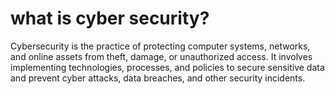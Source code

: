 # what is cyber security?
Cybersecurity is the practice of protecting computer systems, networks, and online assets from theft, damage, or unauthorized access. It involves implementing technologies, processes, and policies to secure sensitive data and prevent cyber attacks, data breaches, and other security incidents.
